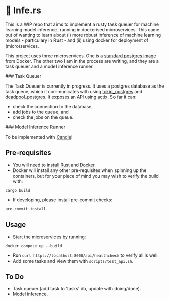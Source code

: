 # 🦀 Infe.rs

This is a WIP repo that aims to implement a rusty task queuer for machine learning model inference, running in dockerised microservices. This came out of wanting to learn about (i) more robust inference of machine learning models - particulary in Rust - and (ii) using docker for deployment of (micro)services.

This project uses three microservices. One is a [standard postgres image](https://hub.docker.com/_/postgres) from Docker. The other two I am in the process are writing, and they are a task queuer and a model inference runner.

### Task Queuer

The Task Queuer is currently in progress. It uses a postgres database as the task queue, which it communicates with using [tokio_postgres](https://crates.io/crates/tokio-postgres) and [deadpool_postgres](https://crates.io/crates/deadpool-postgres). It exposes an API using [actix](https://actix.rs/). So far it can:
- check the connection to the database,
- add jobs to the queue, and
- check the jobs on the queue.

### Model Inference Runner

To be implemented with [Candle](https://github.com/huggingface/candle)!

## Pre-requisites

- You will need to [install Rust](https://www.rust-lang.org/learn/get-started) and [Docker](https://docs.docker.com/engine/install/).
- Docker will install any other pre-requisites when spinning up the containers, but for your piece of mind you may wish to verify the build with:
```
cargo build
```

- If developing, please install pre-commit checks:
```
pre-commit install
```

## Usage

- Start the microservices by running:
```
docker compose up --build
```
- Run `curl https://localhost:8000/api/healthcheck` to verify all is well.
- Add some tasks and view them with `scripts/test_api.sh`.


## To Do

- Task queuer (add task to 'tasks' db, update with doing/done).
- Model inference.
